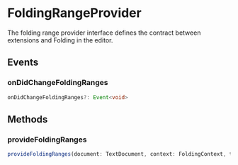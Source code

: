 # FoldingRangeProvider

The folding range provider interface defines the contract between extensions and Folding in the editor.

## Events

### onDidChangeFoldingRanges

```typescript
onDidChangeFoldingRanges?: Event<void>
```

## Methods

### provideFoldingRanges

```typescript
provideFoldingRanges(document: TextDocument, context: FoldingContext, token: CancellationToken): ProviderResult<FoldingRange[]>
```

